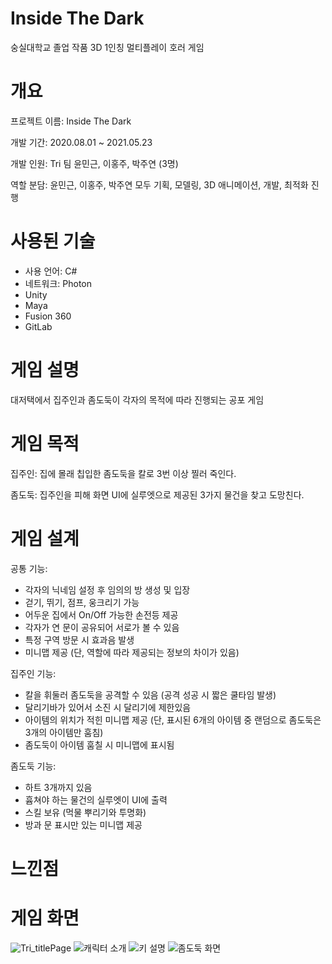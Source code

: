 # Inside The Dark
숭실대학교 졸업 작품 3D 1인칭 멀티플레이 호러 게임


# 개요
프로젝트 이름: Inside The Dark

개발 기간: 2020.08.01 ~ 2021.05.23 

개발 인원: Tri 팀 윤민근, 이홍주, 박주연 (3명)

역할 분담: 윤민근, 이홍주, 박주연 모두 기획, 모델링, 3D 애니메이션, 개발, 최적화 진행


# 사용된 기술
- 사용 언어: C#
- 네트워크: Photon
- Unity
- Maya
- Fusion 360
- GitLab


# 게임 설명
대저택에서 집주인과 좀도둑이 각자의 목적에 따라 진행되는 공포 게임


# 게임 목적
집주인: 집에 몰래 칩입한 좀도둑을 칼로 3번 이상 찔러 죽인다.

좀도둑: 집주인을 피해 화면 UI에 실루엣으로 제공된 3가지 물건을 찾고 도망친다.


# 게임 설계
공통 기능:
- 각자의 닉네임 설정 후 임의의 방 생성 및 입장
- 걷기, 뛰기, 점프, 웅크리기 가능
- 어두운 집에서 On/Off 가능한 손전등 제공
- 각자가 연 문이 공유되어 서로가 볼 수 있음
- 특정 구역 방문 시 효과음 발생
- 미니맵 제공 (단, 역할에 따라 제공되는 정보의 차이가 있음)

집주인 기능:
- 칼을 휘둘러 좀도둑을 공격할 수 있음 (공격 성공 시 짧은 쿨타임 발생)
- 달리기바가 있어서 소진 시 달리기에 제한있음
- 아이템의 위치가 적힌 미니맵 제공 (단, 표시된 6개의 아이템 중 랜덤으로 좀도둑은 3개의 아이템만 훔침)
- 좀도둑이 아이템 훔칠 시 미니맵에 표시됨

좀도둑 기능:
- 하트 3개까지 있음
- 흄쳐야 하는 물건의 실루엣이 UI에 출력
- 스킬 보유 (먹물 뿌리기와 투명화)
- 방과 문 표시만 있는 미니맵 제공


# 느낀점


# 게임 화면
![Tri_titlePage](https://github.com/mingeun26/Grad_Project/assets/76557726/f112f5b9-cdb9-4f2c-a175-4c1ac2b06428)
![캐릭터 소개](https://github.com/mingeun26/Grad_Project/assets/76557726/b4e94327-dc47-47f8-a325-e7ad3d485178)
![키 설명](https://github.com/mingeun26/Grad_Project/assets/76557726/0a43e5c7-ebdb-4c80-9896-b540c56cc4bd)
![좀도둑 화면](https://github.com/mingeun26/Grad_Project/assets/76557726/07ce7c50-1816-45cb-9186-c8f3d6eff8e5)






